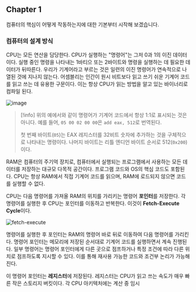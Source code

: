 ## Chapter 1
컴퓨터의 핵심이 어떻게 작동하는지에 대한 기본부터 시작해 보겠습니다.
### 컴퓨터의 설계 방식
CPU는 모든 연산을 담당한다. CPU가 실행하는 "명령어"는 그저 0과 1의 이진 데이터이다. 실행 중인 명령을 나타내는 1바티으 또는 2바이트와 명령을 실행하는 데 필요한 데이터가 뒤따른다. 우리가 기계어라고 부르는 것은 일련의 이진 명령어가 연속적으로 나열된 것에 지나지 않는다. 어셈블리는 인간이 원시 비트보다 읽고 쓰기 쉬운 기계어 코드를 읽고 쓰는 데 유용한 구문이다. 이는 항상 CPU가 읽는 방법을 알고 있는 바이너리로 컴파일 된다.

![image](https://cpu.land/images/assembly-to-machine-code-translation.png)

> [!info]
> 위의 예에서와 같이 명령어가 기계어 코드에서 항상 1:1로 표시되는 것은 아니다.
> 예를 들어, `05 00 02 00 00`은  `add eax, 512`로 번역된다.
> 
> 첫 번째 바이트(`05`)는 EAX 레지스터를 32비트 숫자에 추가하는 것을 구체적으로 나타내는 명령이다. 나머지 바이트는 리틀 엔디언 바이트 순서로 512(`0x200`)이다.

RAM은 컴퓨터의 주기억 장치로, 컴퓨터에서 실행되는 프로그램에서 사용하는 모든 데이터를 저장하는 대규모 다목적 공간이다. 프로그램 코드와 OS의 핵심 코드도 포함된다. CPU는 항상 RAM에서 직접 기계어 코드를 읽으며, RAM에 로드되지 않으면 코드를 실행할 수 없다.

CPU는 다음 명령어를 가져올 RAM의 위치를 가리키는 명령어 **포인터**를 저장한다. 각 명령어를 실행한 후 CPU는 포인터를 이동하고 반복한다. 이것이 **Fetch-Execute Cycle**이다.

![fetch-execute](https://cpu.land/images/fetch-execute-cycle.png)

명령어를 실행한 후 포인터는 RAM의 명령어 바로 뒤로 이동하여 다음 명령어를 가리킨다. 명령어 포인터는 메모리에 저장된 순서대로 기계어 코드를 실행하면서 계속 진행된다. 일부 명령어는 명령어 포인터에게 다른 곳으로 점프하거나 특정 조건에 따라 다른 위치로 점프하도록 지시할 수 있다. 이를 통해 재사용 가능한 코드와 조건부 논리가 가능해진다.

이 명령어 포인터는 **레지스터**에 저장된다. 레지스터는 CPU가 읽고 쓰는 속도가 매우 빠른 작은 스토리지 버킷이다. 각 CPU 아키텍처에는 계산 중 임시 